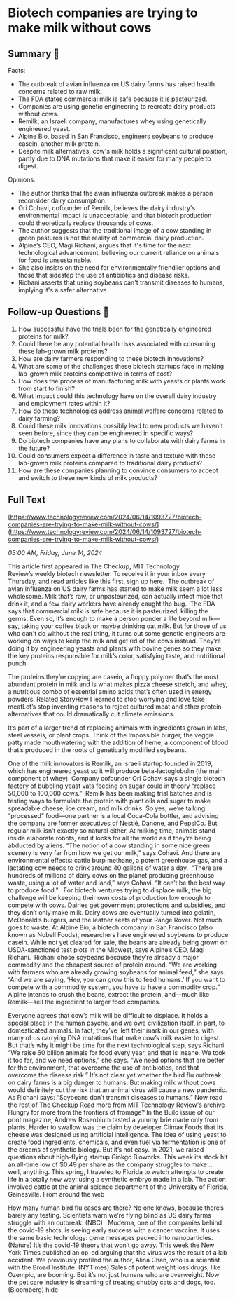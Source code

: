 # Biotech companies are trying to make milk without cows

## Summary 🤖

Facts:
- The outbreak of avian influenza on US dairy farms has raised health concerns related to raw milk.
- The FDA states commercial milk is safe because it is pasteurized.
- Companies are using genetic engineering to recreate dairy products without cows.
- Remilk, an Israeli company, manufactures whey using genetically engineered yeast.
- Alpine Bio, based in San Francisco, engineers soybeans to produce casein, another milk protein.
- Despite milk alternatives, cow's milk holds a significant cultural position, partly due to DNA mutations that make it easier for many people to digest.

Opinions:
- The author thinks that the avian influenza outbreak makes a person reconsider dairy consumption.
- Ori Cohavi, cofounder of Remilk, believes the dairy industry's environmental impact is unacceptable, and that biotech production could theoretically replace thousands of cows.
- The author suggests that the traditional image of a cow standing in green pastures is not the reality of commercial dairy production.
- Alpine’s CEO, Magi Richani, argues that it's time for the next technological advancement, believing our current reliance on animals for food is unsustainable.
- She also insists on the need for environmentally friendlier options and those that sidestep the use of antibiotics and disease risks.
- Richani asserts that using soybeans can't transmit diseases to humans, implying it's a safer alternative.

## Follow-up Questions 🤖

1. How successful have the trials been for the genetically engineered proteins for milk? 
2. Could there be any potential health risks associated with consuming these lab-grown milk proteins? 
3. How are dairy farmers responding to these biotech innovations? 
4. What are some of the challenges these biotech startups face in making lab-grown milk proteins competitive in terms of cost? 
5. How does the process of manufacturing milk with yeasts or plants work from start to finish?
6. What impact could this technology have on the overall dairy industry and employment rates within it? 
7. How do these technologies address animal welfare concerns related to dairy farming? 
8. Could these milk innovations possibly lead to new products we haven't seen before, since they can be engineered in specific ways?
9. Do biotech companies have any plans to collaborate with dairy farms in the future? 
10. Could consumers expect a difference in taste and texture with these lab-grown milk proteins compared to traditional dairy products? 
11. How are these companies planning to convince consumers to accept and switch to these new kinds of milk products?

## Full Text

[https://www.technologyreview.com/2024/06/14/1093727/biotech-companies-are-trying-to-make-milk-without-cows/](https://www.technologyreview.com/2024/06/14/1093727/biotech-companies-are-trying-to-make-milk-without-cows/)

*05:00 AM, Friday, June 14, 2024*

This article first appeared in The Checkup, MIT Technology Review’s weekly biotech newsletter. To receive it in your inbox every Thursday, and read articles like this first, sign up here.  The outbreak of avian influenza on US dairy farms has started to make milk seem a lot less wholesome. Milk that’s raw, or unpasteurized, can actually infect mice that drink it, and a few dairy workers have already caught the bug.   The FDA says that commercial milk is safe because it is pasteurized, killing the germs. Even so, it’s enough to make a person ponder a life beyond milk—say, taking your coffee black or maybe drinking oat milk. But for those of us who can't do without the real thing, it turns out some genetic engineers are working on ways to keep the milk and get rid of the cows instead. They’re doing it by engineering yeasts and plants with bovine genes so they make the key proteins responsible for milk’s color, satisfying taste, and nutritional punch.

The proteins they’re copying are casein, a floppy polymer that’s the most abundant protein in milk and is what makes pizza cheese stretch, and whey, a nutritious combo of essential amino acids that’s often used in energy powders. Related StoryHow I learned to stop worrying and love fake meatLet’s stop inventing reasons to reject cultured meat and other protein alternatives that could dramatically cut climate emissions.

It’s part of a larger trend of replacing animals with ingredients grown in labs, steel vessels, or plant crops. Think of the Impossible burger, the veggie patty made mouthwatering with the addition of heme, a component of blood that’s produced in the roots of genetically modified soybeans.

One of the milk innovators is Remilk, an Israeli startup founded in 2019, which has engineered yeast so it will produce beta-lactoglobulin (the main component of whey). Company cofounder Ori Cohavi says a single biotech factory of bubbling yeast vats feeding on sugar could in theory “replace 50,000 to 100,000 cows.”  Remilk has been making trial batches and is testing ways to formulate the protein with plant oils and sugar to make spreadable cheese, ice cream, and milk drinks. So yes, we’re talking “processed” food—one partner is a local Coca-Cola bottler, and advising the company are former executives of Nestlé, Danone, and PepsiCo. But regular milk isn’t exactly so natural either. At milking time, animals stand inside elaborate robots, and it looks for all the world as if they’re being abducted by aliens. “The notion of a cow standing in some nice green scenery is very far from how we get our milk,” says Cohavi. And there are environmental effects: cattle burp methane, a potent greenhouse gas, and a lactating cow needs to drink around 40 gallons of water a day.  “There are hundreds of millions of dairy cows on the planet producing greenhouse waste, using a lot of water and land,” says Cohavi. “It can’t be the best way to produce food.”    For biotech ventures trying to displace milk, the big challenge will be keeping their own costs of production low enough to compete with cows. Dairies get government protections and subsidies, and they don’t only make milk. Dairy cows are eventually turned into gelatin, McDonald’s burgers, and the leather seats of your Range Rover. Not much goes to waste. At Alpine Bio, a biotech company in San Francisco (also known as Nobell Foods), researchers have engineered soybeans to produce casein. While not yet cleared for sale, the beans are already being grown on USDA-sanctioned test plots in the Midwest, says Alpine’s CEO, Magi Richani.  Richani chose soybeans because they’re already a major commodity and the cheapest source of protein around. “We are working with farmers who are already growing soybeans for animal feed,” she says. “And we are saying, ‘Hey, you can grow this to feed humans.’ If you want to compete with a commodity system, you have to have a commodity crop.” Alpine intends to crush the beans, extract the protein, and—much like Remilk—sell the ingredient to larger food companies.

Everyone agrees that cow’s milk will be difficult to displace. It holds a special place in the human psyche, and we owe civilization itself, in part, to domesticated animals. In fact, they’ve  left their mark in our genes, with many of us carrying DNA mutations that make cow’s milk easier to digest.   But that’s why it might be time for the next technological step, says Richani. “We raise 60 billion animals for food every year, and that is insane. We took it too far, and we need options,” she says. “We need options that are better for the environment, that overcome the use of antibiotics, and that overcome the disease risk.” It’s not clear yet whether the bird flu outbreak on dairy farms is a big danger to humans. But making milk without cows would definitely cut the risk that an animal virus will cause a new pandemic. As Richani says: “Soybeans don’t transmit diseases to humans.”  Now read the rest of The Checkup Read more from MIT Technology Review's archive Hungry for more from the frontiers of fromage? In the Build issue of our print magazine, Andrew Rosenblum tasted a yummy brie made only from plants. Harder to swallow was the claim by developer Climax Foods that its cheese was designed using artificial intelligence. The idea of using yeast to create food ingredients, chemicals, and even fuel via fermentation is one of the dreams of synthetic biology. But it’s not easy. In 2021, we raised questions about high-flying startup Ginkgo Bioworks. This week its stock hit an all-time low of $0.49 per share as the company struggles to make … well, anything. This spring, I traveled to Florida to watch attempts to create life in a totally new way: using a synthetic embryo made in a lab. The action involved cattle at the animal science department of the University of Florida, Gainesville.  From around the web

How many human bird flu cases are there? No one knows, because there’s barely any testing. Scientists warn we’re flying blind as US dairy farms struggle with an outbreak. (NBC)   Moderna, one of the companies behind the covid-19 shots, is seeing early success with a cancer vaccine. It uses the same basic technology: gene messages packed into nanoparticles. (Nature) It’s the covid-19 theory that won’t go away. This week the New York Times published an op-ed arguing that the virus was the result of a lab accident. We previously profiled the author, Alina Chan, who is a scientist with the Broad Institute. (NYTimes) Sales of potent weight loss drugs, like Ozempic, are booming. But it’s not just humans who are overweight. Now the pet care industry is dreaming of treating chubby cats and dogs, too. (Bloomberg) hide

